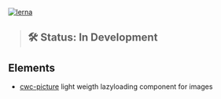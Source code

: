 [![lerna](https://img.shields.io/badge/maintained%20with-lerna-cc00ff.svg)](https://lernajs.io/)
> ## 🛠 Status: In Development

## Elements

* [cwc-picture](https://github.com/odinr/codin/tree/master/packages/elements/picture) light weigth lazyloading component for images